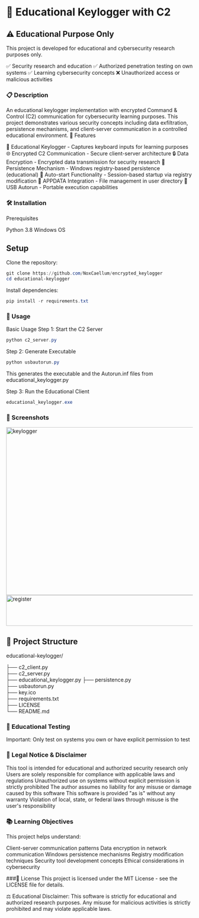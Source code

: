 # 🔐 Educational Keylogger with C2


## ⚠️ Educational Purpose Only
This project is developed for educational and cybersecurity research purposes only.

✅ Security research and education
✅ Authorized penetration testing on own systems
✅ Learning cybersecurity concepts
❌ Unauthorized access or malicious activities

### 📋 Description
An educational keylogger implementation with encrypted Command & Control (C2) communication for cybersecurity learning purposes. This project demonstrates various security concepts including data exfiltration, persistence mechanisms, and client-server communication in a controlled educational environment.
🎯 Features

🎹 Educational Keylogger - Captures keyboard inputs for learning purposes
🌐 Encrypted C2 Communication - Secure client-server architecture
🔒 Data Encryption - Encrypted data transmission for security research
💾 Persistence Mechanism - Windows registry-based persistence (educational)
🔄 Auto-start Functionality - Session-based startup via registry modification
📁 APPDATA Integration - File management in user directory
💽 USB Autorun - Portable execution capabilities

### 🛠️ Installation
Prerequisites

Python 3.8
Windows OS


## Setup

Clone the repository:
```powershell
git clone https://github.com/NoxCaellum/encrypted_keylogger
cd educational-keylogger
```

Install dependencies:
```powershell
pip install -r requirements.txt
````

### 🚀 Usage
Basic Usage
Step 1: Start the C2 Server
```powershell
python c2_server.py
```

Step 2: Generate Executable
```powershell
python usbautorun.py
```
This generates the executable and the Autorun.inf files from educational_keylogger.py

Step 3: Run the Educational Client
```powershell
educational_keylogger.exe
```

### 📸 Screenshots
<img width="770" height="453" alt="keylogger" src="https://github.com/user-attachments/assets/3cc75928-296a-4844-9229-d67bdd4b1321" />

<img width="774" height="83" alt="register" src="https://github.com/user-attachments/assets/7ab8a48c-181d-4872-9836-72a4b3d91066" />




## 📁 Project Structure
educational-keylogger/

├── c2_client.py   
├── c2_server.py        
├── educational_keylogger.py 
├── persistence.py      
├── usbautorun.py        
├── key.ico             
├── requirements.txt    
├── LICENSE            
└── README.md          


### 🧪 Educational Testing
Important: Only test on systems you own or have explicit permission to test


### 📜 Legal Notice & Disclaimer
This tool is intended for educational and authorized security research only
Users are solely responsible for compliance with applicable laws and regulations
Unauthorized use on systems without explicit permission is strictly prohibited
The author assumes no liability for any misuse or damage caused by this software
This software is provided "as is" without any warranty
Violation of local, state, or federal laws through misuse is the user's responsibility

### 📚 Learning Objectives
This project helps understand:

Client-server communication patterns
Data encryption in network communication
Windows persistence mechanisms
Registry modification techniques
Security tool development concepts
Ethical considerations in cybersecurity

###📄 License
This project is licensed under the MIT License - see the LICENSE file for details.

⚖️ Educational Disclaimer: This software is strictly for educational and authorized research purposes. Any misuse for malicious activities is strictly prohibited and may violate applicable laws.

